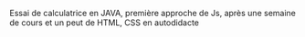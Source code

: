 Essai de calculatrice en JAVA, première approche de Js, après une semaine de cours et un peut de HTML, CSS en autodidacte
